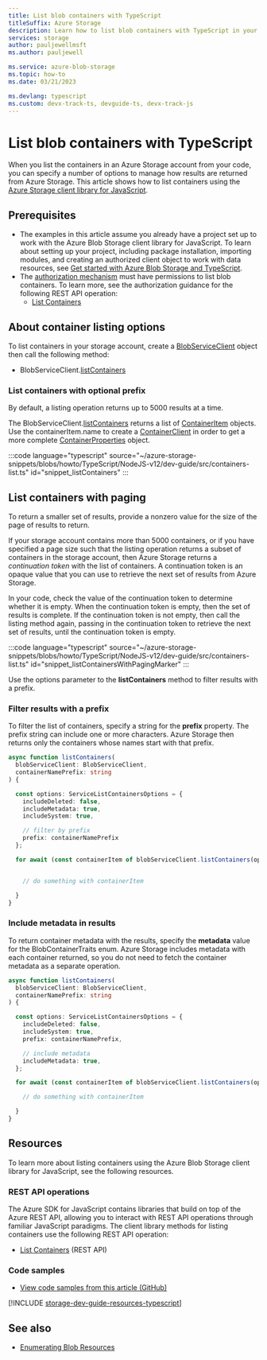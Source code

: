 ```yaml
---
title: List blob containers with TypeScript
titleSuffix: Azure Storage 
description: Learn how to list blob containers with TypeScript in your Azure Storage account using the JavaScript client library using TypeScript.
services: storage
author: pauljewellmsft
ms.author: pauljewell

ms.service: azure-blob-storage
ms.topic: how-to
ms.date: 03/21/2023

ms.devlang: typescript
ms.custom: devx-track-ts, devguide-ts, devx-track-js
---
```


# List blob containers with TypeScript

When you list the containers in an Azure Storage account from your code, you can specify a number of options to manage how results are returned from Azure Storage. This article shows how to list containers using the [Azure Storage client library for JavaScript](https://www.npmjs.com/package/@azure/storage-blob).

## Prerequisites

- The examples in this article assume you already have a project set up to work with the Azure Blob Storage client library for JavaScript. To learn about setting up your project, including package installation, importing modules, and creating an authorized client object to work with data resources, see [Get started with Azure Blob Storage and TypeScript](storage-blob-typescript-get-started.md).
- The [authorization mechanism](../common/authorize-data-access.md) must have permissions to list blob containers. To learn more, see the authorization guidance for the following REST API operation:
    - [List Containers](/rest/api/storageservices/list-containers2#authorization)

## About container listing options

To list containers in your storage account, create a [BlobServiceClient](storage-blob-typescript-get-started.md#create-a-blobserviceclient-object) object then call the following method:

- BlobServiceClient.[listContainers](/javascript/api/@azure/storage-blob/blobserviceclient#@azure-storage-blob-blobserviceclient-listcontainers)

### List containers with optional prefix

By default, a listing operation returns up to 5000 results at a time. 

The BlobServiceClient.[listContainers](/javascript/api/@azure/storage-blob/blobserviceclient#@azure-storage-blob-blobserviceclient-listcontainers) returns a list of [ContainerItem](/javascript/api/@azure/storage-blob/containeritem) objects. Use the containerItem.name to create a [ContainerClient](/javascript/api/@azure/storage-blob/containerclient) in order to get a more complete [ContainerProperties](/javascript/api/@azure/storage-blob/containerproperties) object.

:::code language="typescript" source="~/azure-storage-snippets/blobs/howto/TypeScript/NodeJS-v12/dev-guide/src/containers-list.ts" id="snippet_listContainers" :::

## List containers with paging

To return a smaller set of results, provide a nonzero value for the size of the page of results to return.

If your storage account contains more than 5000 containers, or if you have specified a page size such that the listing operation returns a subset of containers in the storage account, then Azure Storage returns a *continuation token* with the list of containers. A continuation token is an opaque value that you can use to retrieve the next set of results from Azure Storage.

In your code, check the value of the continuation token to determine whether it is empty. When the continuation token is empty, then the set of results is complete. If the continuation token is not empty, then call the listing method again, passing in the continuation token to retrieve the next set of results, until the continuation token is empty.

:::code language="typescript" source="~/azure-storage-snippets/blobs/howto/TypeScript/NodeJS-v12/dev-guide/src/containers-list.ts" id="snippet_listContainersWithPagingMarker" :::

Use the options parameter to the **listContainers** method to filter results with a prefix.

### Filter results with a prefix

To filter the list of containers, specify a string for the **prefix** property. The prefix string can include one or more characters. Azure Storage then returns only the containers whose names start with that prefix.

```typescript
async function listContainers(
  blobServiceClient: BlobServiceClient,
  containerNamePrefix: string
) {

  const options: ServiceListContainersOptions = {
    includeDeleted: false,
    includeMetadata: true,
    includeSystem: true,

    // filter by prefix
    prefix: containerNamePrefix
  };

  for await (const containerItem of blobServiceClient.listContainers(options)) {


    // do something with containerItem

  }
}
```

### Include metadata in results

To return container metadata with the results, specify the **metadata** value for the BlobContainerTraits enum. Azure Storage includes metadata with each container returned, so you do not need to fetch the container metadata as a separate operation.

```typescript
async function listContainers(
  blobServiceClient: BlobServiceClient,
  containerNamePrefix: string
) {

  const options: ServiceListContainersOptions = {
    includeDeleted: false,
    includeSystem: true,
    prefix: containerNamePrefix,

    // include metadata
    includeMetadata: true,
  };

  for await (const containerItem of blobServiceClient.listContainers(options)) {

    // do something with containerItem

  }
}
```

## Resources

To learn more about listing containers using the Azure Blob Storage client library for JavaScript, see the following resources.

### REST API operations

The Azure SDK for JavaScript contains libraries that build on top of the Azure REST API, allowing you to interact with REST API operations through familiar JavaScript paradigms. The client library methods for listing containers use the following REST API operation:

- [List Containers](/rest/api/storageservices/list-containers2) (REST API)

### Code samples

- [View code samples from this article (GitHub)](https://github.com/Azure-Samples/AzureStorageSnippets/blob/master/blobs/howto/TypeScript/NodeJS-v12/dev-guide/src/containers-list.ts)

[!INCLUDE [storage-dev-guide-resources-typescript](../../../includes/storage-dev-guides/storage-dev-guide-resources-typescript.md)]

## See also

- [Enumerating Blob Resources](/rest/api/storageservices/enumerating-blob-resources)
